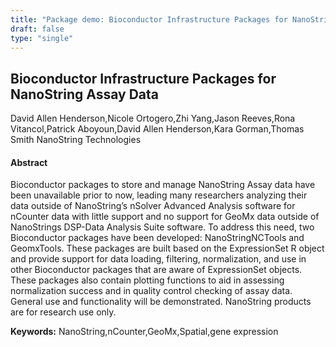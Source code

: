 ```yaml
---
title: "Package demo: Bioconductor Infrastructure Packages for NanoString Assay Data"
draft: false
type: "single"
---
```


## Bioconductor Infrastructure Packages for NanoString Assay Data
David Allen Henderson,Nicole Ortogero,Zhi Yang,Jason Reeves,Rona Vitancol,Patrick Aboyoun,David Allen Henderson,Kara Gorman,Thomas Smith
NanoString Technologies
#### Abstract

Bioconductor packages to store and manage NanoString Assay data have been unavailable prior to now, leading many researchers analyzing their data outside of NanoString’s nSolver Advanced Analysis software for nCounter data with little support and no support for GeoMx data outside of NanoStrings DSP-Data Analysis Suite software.  To address this need, two Bioconductor packages have been developed: NanoStringNCTools and GeomxTools.  These packages are built based on the ExpressionSet R object and provide support for data loading, filtering, normalization, and use in other Bioconductor packages that are aware of ExpressionSet objects.  These packages also contain plotting functions to aid in assessing normalization success and in quality control checking of assay data.  General use and functionality will be demonstrated.  NanoString products are for research use only.

**Keywords:** NanoString,nCounter,GeoMx,Spatial,gene expression
